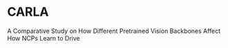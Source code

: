 # CARLA
A Comparative Study on How Different Pretrained Vision Backbones Affect How NCPs Learn to Drive
